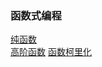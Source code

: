 ### 函数式编程
[纯函数](https://github.com/spring011/spring-Blog/issues/18)<br>
[高阶函数](https://github.com/spring011/spring-Blog/issues/17)
[函数柯里化](https://github.com/spring011/spring-Blog/issues/19)

